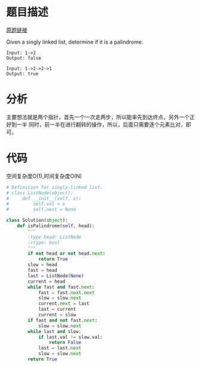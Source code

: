 
# 题目描述
[原题链接](https://leetcode.com/problems/palindrome-linked-list/)

Given a singly linked list, determine if it is a palindrome.

```
Input: 1->2
Output: false

Input: 1->2->2->1
Output: true
```

<!--more-->

# 分析
主要想法就是两个指针，首先一个一次走两步，所以能率先到达终点，另外一个正好到一半
同时，前一半在进行翻转的操作，所以，后面只需要逐个元素比对，即可。

# 代码
空间复杂度O(1),时间复杂度O(N)
```Python
# Definition for singly-linked list.
# class ListNode(object):
#     def __init__(self, x):
#         self.val = x
#         self.next = None

class Solution(object):
    def isPalindrome(self, head):
        """
        :type head: ListNode
        :rtype: bool
        """
        if not head or not head.next:
            return True
        slow = head
        fast = head
        last = ListNode(None)
        current = head
        while fast and fast.next:
            fast = fast.next.next
            slow = slow.next
            current.next = last
            last = current
            current = slow
        if fast and not fast.next:
            slow = slow.next
        while last and slow:
            if last.val != slow.val:
                return False
            last = last.next
            slow = slow.next
        return True
```
            